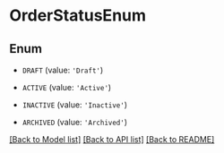 # OrderStatusEnum


## Enum

* `DRAFT` (value: `'Draft'`)

* `ACTIVE` (value: `'Active'`)

* `INACTIVE` (value: `'Inactive'`)

* `ARCHIVED` (value: `'Archived'`)

[[Back to Model list]](../README.md#documentation-for-models) [[Back to API list]](../README.md#documentation-for-api-endpoints) [[Back to README]](../README.md)


